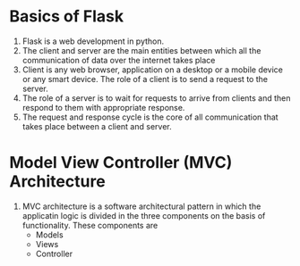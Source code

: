 # Basics of Flask
1. Flask is a web development in python.
1. The client and server are the main entities between which all the communication of data over the internet takes place
3. Client is any web browser, application on a desktop or a mobile device or any smart device. The role of a client is to send a request to the server.
4. The role of a server is to wait for requests to arrive from clients and then respond to them with appropriate response.
5. The request and response cycle is the core of all communication that takes place between a client and server.

# Model View Controller (MVC) Architecture
1. MVC architecture is a software architectural pattern in which the applicatin logic is divided in the three components on the basis of functionality. These components are
   * Models
   * Views
   * Controller
 
